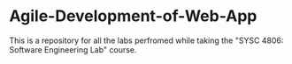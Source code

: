 # Agile-Development-of-Web-App

This is a repository for all the labs perfromed while taking the "SYSC 4806: Software Engineering Lab" course.
